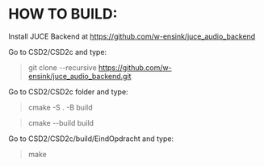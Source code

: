 # HOW TO BUILD:

Install JUCE Backend at https://github.com/w-ensink/juce_audio_backend

Go to CSD2/CSD2c and type:
>git clone --recursive https://github.com/w-ensink/juce_audio_backend.git 

Go to CSD2/CSD2c folder and type:
>cmake -S . -B build

>cmake --build build

Go to CSD2/CSD2c/build/EindOpdracht and type: 
>make
